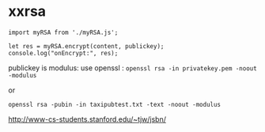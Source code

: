 # xxrsa
```
import myRSA from './myRSA.js';

let res = myRSA.encrypt(content, publickey);
console.log("onEncrypt:", res);
```

publickey is modulus:
use openssl :
`openssl rsa -in privatekey.pem -noout -modulus`

or

`openssl rsa -pubin -in taxipubtest.txt -text -noout -modulus`


http://www-cs-students.stanford.edu/~tjw/jsbn/


